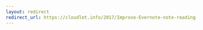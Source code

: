 ```yaml
---
layout: redirect
redirect_url: https://cloudlet.info/2017/Improve-Evernote-note-reading-experience-by-yourself
---
```

